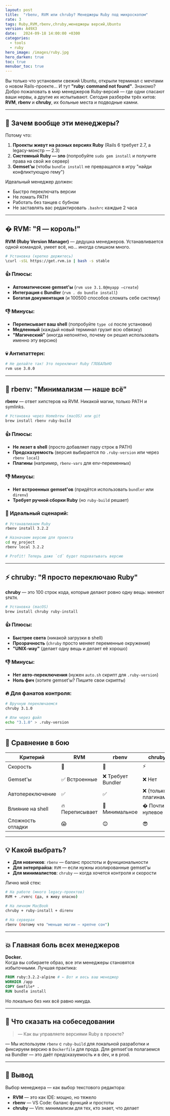 ```yaml
---
layout: post
title:  "rbenv, RVM или chruby? Менеджеры Ruby под микроскопом"
rate: 3
tags: Ruby,RVM,rbenv,chruby,менеджеры версий,Ubuntu
version: A49X3
date:   2024-09-18 14:00:00 +0300
categories:
  - tools
  - ruby
hero_image: /images/ruby.jpg
hero_darken: true
toc: true
menubar_toc: true
---
```


Вы только что установили свежий Ubuntu, открыли терминал с мечтами о новом Rails-проекте... И тут **"ruby: command not found"**. Знакомо? Добро пожаловать в мир менеджеров Ruby-версий — где одни спасают ваши нервы, а другие их испытывают. Сегодня разберём трёх китов: **RVM**, **rbenv** и **chruby**, их больные места и подводные камни.

---

## 🧐 Зачем вообще эти менеджеры?

Потому что:

1. **Проекты живут на разных версиях Ruby** (Rails 6 требует 2.7, а legacy-монстр — 2.3)
2. **Системный Ruby — зло** (попробуйте `sudo gem install` и получите права на свой же сервер)
3. **Gemset'ы** (чтобы `bundle install` не превращался в игру "найди конфликтующую гему")

Идеальный менеджер должен:
- Быстро переключать версии
- Не ломать PATH
- Работать без танцев с бубном
- Не заставлять вас редактировать `.bashrc` каждые 2 часа

---

## � RVM: "Я — король!"

**RVM (Ruby Version Manager)** — дедушка менеджеров. Устанавливается одной командой, умеет всё, но... иногда слишком много.

```bash
# Установка (крепко держитесь)
\curl -sSL https://get.rvm.io | bash -s stable
```

### 👍 Плюсы:
- **Автоматические gemset'ы** (`rvm use 3.1.0@myapp —create`)
- **Интеграция с Bundler** (`rvm . do bundle install`)
- **Богатая документация** (и 100500 способов сломать себе систему)

### 👎 Минусы:
- **Переписывает ваш shell** (попробуйте `type cd` после установки)
- **Медленный** (каждый новый терминал грузит всю обвязку)
- **"Магический"** (иногда непонятно, почему он решил использовать именно эту версию)

### 💀 Антипаттерн:
```bash
# Не делайте так! Это переключит Ruby ГЛОБАЛЬНО
rvm use 3.0.0
```

---

## 🧊 rbenv: "Минимализм — наше всё"

**rbenv** — ответ хипстеров на RVM. Никакой магии, только PATH и symlinks.

```bash
# Установка через Homebrew (macOS) или git
brew install rbenv ruby-build
```

### 👍 Плюсы:
- **Не лезет в shell** (просто добавляет пару строк в PATH)
- **Предсказуемость** (версия выбирается по `.ruby-version` или через `rbenv local`)
- **Плагины** (например, `rbenv-vars` для env-переменных)

### 👎 Минусы:
- **Нет встроенных gemset'ов** (придётся использовать `bundler` или `direnv`)
- **Требует ручной сборки Ruby** (но `ruby-build` решает)

### 🎯 Идеальный сценарий:
```bash
# Устанавливаем Ruby
rbenv install 3.2.2

# Назначаем версию для проекта
cd my_project
rbenv local 3.2.2

# Profit! Теперь даже `cd` будет подхватывать версию
```

---

## ⚡ chruby: "Я просто переключаю Ruby"

**chruby** — это 100 строк кода, которые делают ровно одну вещь: меняют `$PATH`.

```bash
# Установка (macOS)
brew install chruby ruby-install
```

### 👍 Плюсы:
- **Быстрее света** (никакой загрузки в shell)
- **Прозрачность** (`chruby` просто меняет переменные окружения)
- **"UNIX-way"** (делает одну вещь и делает её хорошо)

### 👎 Минусы:
- **Нет авто-переключения** (нужен `auto.sh` скрипт для `.ruby-version`)
- **Ноль фич** (хотите gemset'ы? Пишите свои скрипты)

### 🔥 Для фанатов контроля:
```bash
# Вручную переключаемся
chruby 3.1.0

# Или через файл
echo "3.1.0" > .ruby-version
```

---

## 🧪 Сравнение в бою

| Критерий          | RVM               | rbenv             | chruby            |
|-------------------|-------------------|-------------------|-------------------|
| Скорость          | 🐢                | 🐇                | ⚡                |
| Gemset'ы          | ✅ Встроенные     | ❌ Требует Bundler| ❌ Нет            |
| Автопереключение  | ✅                | ✅                | ❌ (только с плагинами) |
| Влияние на shell  | 🔥 Переписывает   | 🔄 Минимальное    | � Почти нулевое   |
| Сложность отладки | 😱                | 😊                | 😎                |

---

## 💡 Какой выбрать?

- **Для новичков**: `rbenv` — баланс простоты и функциональности
- **Для энтерпрайза**: `RVM` — если нужны изолированные gemset'ы
- **Для минималистов**: `chruby` — когда хочется контроля и скорости

Лично мой стек:
```bash
# На работе (много legacy-проектов)
RVM + .rvmrc (да, я живу опасно)

# На личном MacBook
chruby + ruby-install + direnv

# На серверах
rbenv (потому что "меньше магии — крепче сон")
```

---

## 💥 Главная боль всех менеджеров

**Docker.**  
Когда вы собираете образ, все эти менеджеры становятся избыточными. Лучшая практика:

```dockerfile
FROM ruby:3.2.2-alpine # ← Вот и весь ваш менеджер
WORKDIR /app
COPY Gemfile* .
RUN bundle install
```

Но локально без них всё равно никуда.

---

## 🎤 Что сказать на собеседовании

> — Как вы управляете версиями Ruby в проекте?

— Мы используем `rbenv` с `ruby-build` для локальной разработки и фиксируем версию в `Dockerfile` для прода. Для gemset'ов полагаемся на Bundler — это даёт предсказуемость и в dev, и в prod.

---

## 🧾 Вывод

Выбор менеджера — как выбор текстового редактора:  
- **RVM** — это как IDE: мощно, но тяжело  
- **rbenv** — VS Code: баланс функций и простоты  
- **chruby** — Vim: минимализм для тех, кто знает, что делает  
